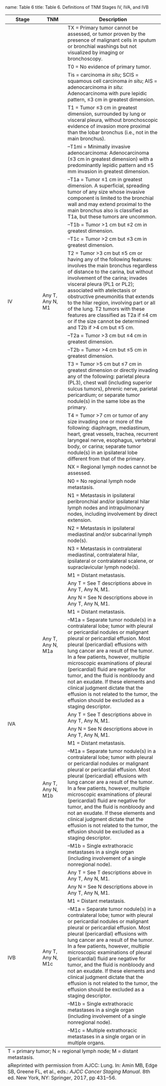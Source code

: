 name: Table 6
title: Table 6. Definitions of TNM Stages IV, IVA, and IVB

<table>

  <colgroup>
    <col width="22.36%">
    <col width="16.20%">
    <col width="61.42%">
  </colgroup>
  <thead>
    <tr>
      <th align="Center" scope="col">Stage </th>
      <th align="Center" scope="col">TNM</th>
      <th align="Center" scope="col">Description</th>
    </tr>
  </thead>
  <tfoot class="pdq-footer">
    <tr>
      <td colspan="3">T = primary tumor; N = regional lymph node; M = distant metastasis.</td>
    </tr>
    <tr>
      <td colspan="3">
        <span class="sup">a</span>Reprinted with permission from AJCC: Lung. In: Amin MB, Edge SB,  Greene FL, et al., eds.: <em>AJCC Cancer Staging Manual</em>. 8th ed. New York, NY: Springer, 2017, pp 431–56.</td>
    </tr>
  </tfoot>
  <tbody>
    <tr>
      <td rowspan="19">IV</td>
      <td rowspan="19">Any T, Any N, M1</td>
      <td>TX = Primary tumor cannot be assessed, or tumor proven by the presence of malignant cells in sputum or bronchial washings but not visualized by imaging or bronchoscopy.</td>
    </tr>
    <tr>
      <td>T0 = No evidence of primary tumor.</td>
    </tr>
    <tr>
      <td> Tis = carcinoma <em>in situ</em>; SCIS = squamous cell carcinoma <em>in situ</em>; AIS = adenocarcinoma <em>in situ</em>: Adenocarcinoma with pure lepidic pattern, ≤3 cm in greatest dimension.</td>
    </tr>
    <tr>
      <td>T1 = Tumor ≤3 cm in greatest dimension, surrounded by lung or visceral pleura, without bronchoscopic evidence of invasion more proximal than the lobar bronchus (i.e., not in the main bronchus).</td>
    </tr>
    <tr>
      <td>–T1mi = Minimally invasive adenocarcinoma: Adenocarcinoma (≤3 cm in greatest dimension) with a predominantly lepidic pattern and ≤5 mm invasion in greatest dimension.</td>
    </tr>
    <tr>
      <td>–T1a = Tumor ≤1 cm in greatest dimension. A superficial, spreading tumor of any size whose invasive component is limited to the bronchial wall and may extend proximal to the main bronchus also is classified as T1a, but these tumors are uncommon.</td>
    </tr>
    <tr>
      <td>–T1b = Tumor &gt;1 cm but ≤2 cm in greatest dimension.</td>
    </tr>
    <tr>
      <td>–T1c = Tumor &gt;2 cm but ≤3 cm in greatest dimension.</td>
    </tr>
    <tr>
      <td>T2 = Tumor &gt;3 cm but ≤5 cm or having any of the following features: involves the main bronchus regardless of distance to the carina, but without involvement of the carina; invades visceral pleura (PL1 or PL2);  associated with atelectasis or obstructive pneumonitis that extends to the hilar region, involving part or all of the lung. T2 tumors with these features are classified as T2a if ≤4 cm or if the size cannot be determined and T2b if &gt;4 cm but ≤5 cm.</td>
    </tr>
    <tr>
      <td>–T2a = Tumor &gt;3 cm but ≤4 cm in greatest dimension.</td>
    </tr>
    <tr>
      <td>–T2b = Tumor &gt;4 cm but ≤5 cm in greatest dimension.</td>
    </tr>
    <tr>
      <td>T3 = Tumor &gt;5 cm but ≤7 cm in greatest dimension or directly invading any of the following: parietal pleura (PL3), chest wall (including superior sulcus tumors), phrenic nerve, parietal pericardium; or separate tumor nodule(s) in the same lobe as the primary.</td>
    </tr>
    <tr>
      <td>T4 = Tumor &gt;7 cm or tumor of any size invading one or more of the following: diaphragm, mediastinum, heart, great vessels, trachea, recurrent laryngeal nerve, esophagus, vertebral body, or carina; separate tumor nodule(s) in an ipsilateral lobe different from that of the primary.</td>
    </tr>
    <tr>
      <td>NX = Regional lymph nodes cannot be assessed.</td>
    </tr>
    <tr>
      <td>N0 = No regional lymph node metastasis.</td>
    </tr>
    <tr>
      <td>N1 = Metastasis in ipsilateral peribronchial and/or ipsilateral hilar lymph nodes and intrapulmonary nodes, including involvement by direct extension.</td>
    </tr>
    <tr>
      <td>N2 = Metastasis in ipsilateral mediastinal and/or subcarinal lymph node(s).</td>
    </tr>
    <tr>
      <td>N3 = Metastasis in contralateral mediastinal, contralateral hilar, ipsilateral or contralateral scalene, or supraclavicular lymph node(s).</td>
    </tr>
    <tr>
      <td>M1 = Distant metastasis.</td>
    </tr>
    <tr>
      <td rowspan="9">IVA</td>
      <td rowspan="4">Any T, Any N, M1a</td>
      <td>Any T = See T descriptions above in Any T, Any N, M1.</td>
    </tr>
    <tr>
      <td>Any N = See N descriptions above in Any T, Any N, M1.</td>
    </tr>
    <tr>
      <td>M1 = Distant metastasis.</td>
    </tr>
    <tr>
      <td>–M1a = Separate tumor nodule(s) in a contralateral lobe; tumor with pleural or pericardial nodules or malignant pleural or pericardial effusion. Most pleural (pericardial) effusions with lung cancer are a result of the tumor. In a few patients, however, multiple microscopic examinations of pleural (pericardial) fluid are negative for tumor, and the fluid is nonbloody and not an exudate. If these elements and clinical judgment dictate that the effusion is not related to the tumor, the effusion should be excluded as a staging descriptor.</td>
    </tr>
    <tr>
      <td rowspan="5">Any T, Any N, M1b</td>
      <td>Any T = See T descriptions above in Any T, Any N, M1.</td>
    </tr>
    <tr>
      <td>Any N = See N descriptions above in Any T, Any N, M1. </td>
    </tr>
    <tr>
      <td>M1 = Distant metastasis.</td>
    </tr>
    <tr>
      <td>–M1a = Separate tumor nodule(s) in a contralateral lobe; tumor with pleural or pericardial nodules or malignant pleural or pericardial effusion. Most pleural (pericardial) effusions with lung cancer are a result of the tumor. In a few patients, however, multiple microscopic examinations of pleural (pericardial) fluid are negative for tumor, and the fluid is nonbloody and not an exudate. If these elements and clinical judgment dictate that the effusion is not related to the tumor, the effusion should be excluded as a staging descriptor.</td>
    </tr>
    <tr>
      <td>–M1b = Single extrathoracic metastases in a single organ (including involvement of a single nonregional node).</td>
    </tr>
    <tr>
      <td rowspan="6">IVB</td>
      <td rowspan="6">Any T, Any N, M1c</td>
      <td>Any T = See T descriptions above in Any T, Any N, M1.</td>
    </tr>
    <tr>
      <td>Any N = See N descriptions above in Any T, Any N, M1.</td>
    </tr>
    <tr>
      <td>M1 = Distant metastasis.</td>
    </tr>
    <tr>
      <td>–M1a = Separate tumor nodule(s) in a contralateral lobe; tumor with pleural or pericardial nodules or malignant pleural or pericardial effusion. Most pleural (pericardial) effusions with lung cancer are a result of the tumor. In a few patients, however, multiple microscopic examinations of pleural (pericardial) fluid are negative for tumor, and the fluid is nonbloody and not an exudate. If these elements and clinical judgment dictate that the effusion is not related to the tumor, the effusion should be excluded as a staging descriptor.</td>
    </tr>
    <tr>
      <td>–M1b = Single extrathoracic metastases in a single organ (including involvement of a single nonregional node).</td>
    </tr>
    <tr>
      <td>–M1c = Multiple extrathoracic metastases in a single organ or in multiple organs.</td>
    </tr>
  </tbody>
</table>

